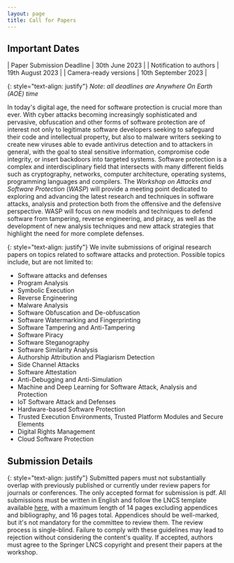 ```yaml
---
layout: page
title: Call for Papers
---
```


## Important Dates

| Paper Submission Deadline      | 30th June 2023		    |
| Notification to authors        | 19th August 2023     |
| Camera-ready versions          | 10th September 2023  |

{: style="text-align: justify"}
*Note*: _all deadlines are Anywhere On Earth (AOE) time_

In today's digital age, the need for software protection is crucial more than ever. With cyber
attacks becoming increasingly sophisticated and pervasive, obfuscation and other forms of
software protection are of interest not only to legitimate software developers seeking to
safeguard their code and intellectual property, but also to malware writers seeking to create
new viruses able to evade antivirus detection and to attackers in general, with the goal to
steal sensitive information, compromise code integrity, or insert backdoors into targeted
systems. Software protection is a complex and interdisciplinary field that intersects with
many different fields such as cryptography, networks, computer architecture, operating
systems, programming languages and compilers. The _Workshop on Attacks and Software
Protection_ (_WASP_) will provide a meeting point dedicated to exploring and advancing the
latest research and techniques in software attacks, analysis and protection both from the
offensive and the defensive perspective. WASP will focus on new models and techniques to
defend software from tampering, reverse engineering, and piracy, as well as the
development of new analysis techniques and new attack strategies that highlight the need
for more complete defenses.

{: style="text-align: justify"}
We invite submissions of original research papers on topics related to software attacks and
protection. Possible topics include, but are not limited to:
- Software attacks and defenses
- Program Analysis
- Symbolic Execution
- Reverse Engineering
- Malware Analysis
- Software Obfuscation and De-obfuscation
- Software Watermarking and Fingerprinting
- Software Tampering and Anti-Tampering
- Software Piracy
- Software Steganography
- Software Similarity Analysis
- Authorship Attribution and Plagiarism Detection
- Side Channel Attacks
- Software Attestation
- Anti-Debugging and Anti-Simulation
- Machine and Deep Learning for Software Attack, Analysis and Protection
- IoT Software Attack and Defenses
- Hardware-based Software Protection
- Trusted Execution Environments, Trusted Platform Modules and Secure Elements
- Digital Rights Management
- Cloud Software Protection

## Submission Details
{: style="text-align: justify"}
Submitted papers must not substantially overlap with previously published or currently under
review papers for journals or conferences.
The only accepted format for submission is pdf.
All submissions must be written in English and follow the LNCS template available [here](https://www.springer.com/gp/computer-science/lncs/conference-proceedings-guidelines), with a maximum length of 14 pages excluding appendices
and bibliography, and 16 pages total.
Appendices should be well-marked, but it's not mandatory for the committee to review them.
The review process is single-blind.
Failure to comply with these guidelines may lead to rejection without considering the
content's quality. If accepted, authors must agree to the Springer LNCS copyright and
present their papers at the workshop.
